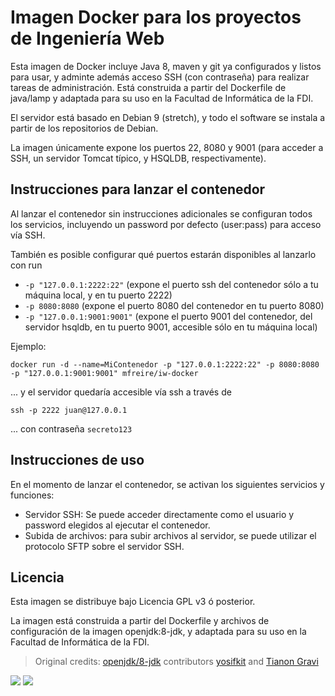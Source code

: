# Imagen Docker para los proyectos de Ingeniería Web

Esta imagen de Docker incluye Java 8, maven y git ya configurados y listos para usar, y adminte además acceso SSH (con contraseña) para realizar tareas de administración. Está construida a partir del Dockerfile de java/lamp y adaptada para su uso en la Facultad de Informática de la FDI.

El servidor está basado en Debian 9 (stretch), y todo el software se instala a partir de los repositorios de Debian.

La imagen únicamente expone los puertos 22, 8080 y 9001 (para acceder a SSH, un servidor Tomcat típico, y HSQLDB, respectivamente).

## Instrucciones para lanzar el contenedor

Al lanzar el contenedor sin instrucciones adicionales se configuran todos los servicios, incluyendo un password por defecto (user:pass) para acceso vía SSH.

También es posible configurar qué puertos estarán disponibles al lanzarlo con run

* `-p "127.0.0.1:2222:22"` (expone el puerto ssh del contenedor sólo a tu máquina local, y en tu puerto 2222)
* `-p 8080:8080` (expone el puerto 8080 del contenedor en tu puerto 8080)
* `-p "127.0.0.1:9001:9001"` (expone el puerto 9001 del contenedor, del servidor hsqldb, en tu puerto 9001, accesible sólo en tu máquina local)

Ejemplo:

```
docker run -d --name=MiContenedor -p "127.0.0.1:2222:22" -p 8080:8080 -p "127.0.0.1:9001:9001" mfreire/iw-docker
```

... y el servidor quedaría accesible vía ssh a través de 

```
ssh -p 2222 juan@127.0.0.1
```

... con contraseña `secreto123`

## Instrucciones de uso

En el momento de lanzar el contenedor, se activan los siguientes servicios y funciones:

* Servidor SSH: Se puede acceder directamente como el usuario y password elegidos al ejecutar el contenedor.
* Subida de archivos: para subir archivos al servidor, se puede utilizar el protocolo SFTP sobre el servidor SSH.

## Licencia

Esta imagen se distribuye bajo Licencia GPL v3 ó posterior. 

La imagen está construida a partir del Dockerfile y archivos de configuración de la imagen openjdk:8-jdk, y adaptada para su uso en la Facultad de Informática de la FDI.

> Original credits: [openjdk/8-jdk](https://github.com/docker-library/openjdk/blob/master/8/jdk/Dockerfile) contributors [yosifkit](https://github.com/yosifkit) and [Tianon Gravi](https://github.com/tianon)

[![](https://images.microbadger.com/badges/image/mfreire/iw-docker.svg)](https://microbadger.com/images/mfreire/iw-docker "Get your own image badge on microbadger.com") [![](https://images.microbadger.com/badges/version/mfreire/iw-docker.svg)](https://microbadger.com/images/mfreire/iw-docker "Get your own version badge on microbadger.com")
